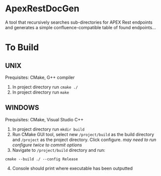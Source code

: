 # ApexRestDocGen

A tool that recursively searches sub-directories for APEX Rest endpoints and generates a simple confluence-compatible table of found endpoints...

# To Build

## UNIX

Prequisites: CMake, G++ compiler

1. In project directory run `cmake ./`
2. In project directory run `make`

## WINDOWS

Prequisites: CMake, Visual Studio C++

1. In project directory run `mkdir build`
2. Run CMake GUI tool, select new `/project/build` as the build directory and `/project` as the project directory. Click configure. _may need to run configure twice to commit options_
3. Navigate to `/project/build` directory and run:

```
cmake --build ./ --config Release
```

4. Console should print where executable has been outputted
